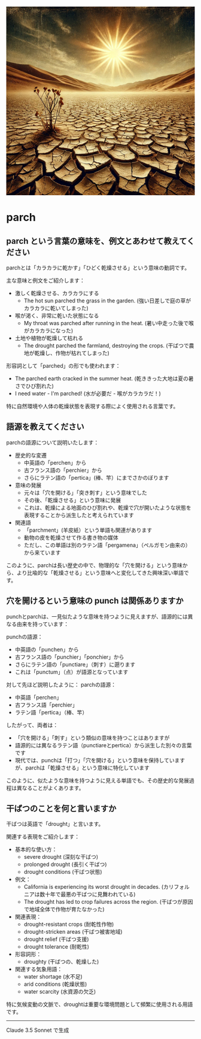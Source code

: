 ![parch](./imgs/parch.webp)

# parch

## parch という言葉の意味を、例文とあわせて教えてください

parchとは「カラカラに乾かす」「ひどく乾燥させる」という意味の動詞です。

主な意味と例文をご紹介します：

 * 激しく乾燥させる、カラカラにする
    * The hot sun parched the grass in the garden. (強い日差しで庭の草がカラカラに乾いてしまった)
 * 喉が渇く、非常に乾いた状態になる
    * My throat was parched after running in the heat. (暑い中走った後で喉がカラカラになった)
 * 土地や植物が乾燥して枯れる
    * The drought parched the farmland, destroying the crops. (干ばつで農地が乾燥し、作物が枯れてしまった)

形容詞として「parched」の形でも使われます：

 * The parched earth cracked in the summer heat. (乾ききった大地は夏の暑さでひび割れた)
 * I need water - I'm parched! (水が必要だ - 喉がカラカラだ！)

特に自然環境や人体の乾燥状態を表現する際によく使用される言葉です。

## 語源を教えてください

parchの語源について説明いたします：

 * 歴史的な変遷
    * 中英語の「perchen」から
    * 古フランス語の「perchier」から
    * さらにラテン語の「pertica」(棒、竿）にまでさかのぼります
 * 意味の発展
    * 元々は「穴を開ける」「突き刺す」という意味でした
    * その後、「乾燥させる」という意味に発展
    * これは、乾燥による地面のひび割れや、乾燥で穴が開いたような状態を表現することから派生したと考えられています
 * 関連語
    * 「parchment」(羊皮紙）という単語も関連があります
    * 動物の皮を乾燥させて作る書き物の媒体
    * ただし、この単語は別のラテン語「pergamena」（ペルガモン由来の）から来ています

このように、parchは長い歴史の中で、物理的な「穴を開ける」という意味から、より比喩的な「乾燥させる」という意味へと変化してきた興味深い単語です。

## 穴を開けるという意味の punch は関係ありますか

punchとparchは、一見似たような意味を持つように見えますが、語源的には異なる由来を持っています：

punchの語源：

 * 中英語の「punchen」から
 * 古フランス語の「punchier」「ponchier」から
 * さらにラテン語の「punctiare」（刺す）に遡ります
 * これは「punctum」（点）が語源となっています

対して先ほど説明したように：
parchの語源：

 * 中英語「perchen」
 * 古フランス語「perchier」
 * ラテン語「pertica」（棒、竿）

したがって、両者は：

 * 「穴を開ける」「刺す」という類似の意味を持つことはありますが
 * 語源的には異なるラテン語（punctiareとpertica）から派生した別々の言葉です
 * 現代では、punchは「打つ」「穴を開ける」という意味を保持していますが、parchは「乾燥させる」という意味に特化しています

このように、似たような意味を持つように見える単語でも、その歴史的な発展過程は異なることがよくあります。

## 干ばつのことを何と言いますか

干ばつは英語で「drought」と言います。

関連する表現をご紹介します：

 * 基本的な使い方：
    * severe drought (深刻な干ばつ)
    * prolonged drought (長引く干ばつ)
    * drought conditions (干ばつ状態)
 * 例文：
    * California is experiencing its worst drought in decades. (カリフォルニアは数十年で最悪の干ばつに見舞われている)
    * The drought has led to crop failures across the region. (干ばつが原因で地域全体で作物が育たなかった)
 * 関連表現：
    * drought-resistant crops (耐乾性作物)
    * drought-stricken areas (干ばつ被害地域)
    * drought relief (干ばつ支援)
    * drought tolerance (耐乾性)
 * 形容詞形：
    * droughty (干ばつの、乾燥した)
 * 関連する気象用語：
    * water shortage (水不足)
    * arid conditions (乾燥状態)
    * water scarcity (水資源の欠乏)

特に気候変動の文脈で、droughtは重要な環境問題として頻繁に使用される用語です。

---
Claude 3.5 Sonnet で生成
